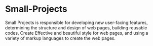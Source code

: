 # Small-Projects

Small Projects is responsible for developing new user-facing features, determining the structure and design of web pages, building reusable codes, Create Effective and beautiful style for web pages, and using a variety of markup languages to create the web pages.
